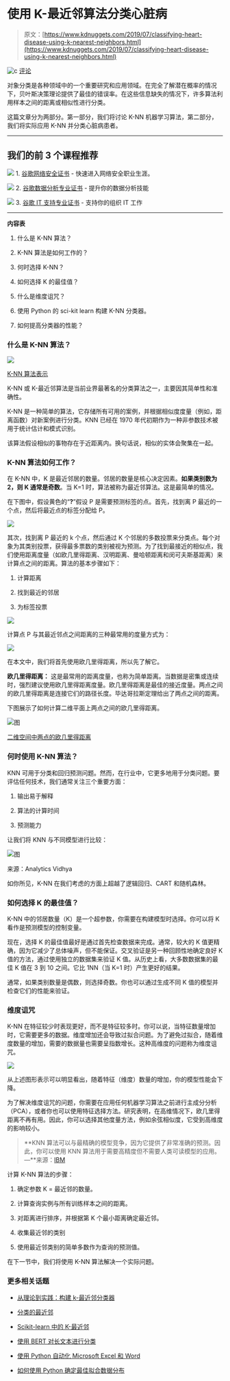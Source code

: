 # 使用 K-最近邻算法分类心脏病

> 原文：[https://www.kdnuggets.com/2019/07/classifying-heart-disease-using-k-nearest-neighbors.html](https://www.kdnuggets.com/2019/07/classifying-heart-disease-using-k-nearest-neighbors.html)

![c](../Images/3d9c022da2d331bb56691a9617b91b90.png) [评论](/2019/07/classifying-heart-disease-using-k-nearest-neighbors.html?page=2#comments)

对象分类是各种领域中的一个重要研究和应用领域。在完全了解潜在概率的情况下，贝叶斯决策理论提供了最佳的错误率。在这些信息缺失的情况下，许多算法利用样本之间的距离或相似性进行分类。

这篇文章分为两部分。第一部分，我们将讨论 K-NN 机器学习算法，第二部分，我们将实际应用 K-NN 并分类心脏病患者。

* * *

## 我们的前 3 个课程推荐

![](../Images/0244c01ba9267c002ef39d4907e0b8fb.png) 1\. [谷歌网络安全证书](https://www.kdnuggets.com/google-cybersecurity) - 快速进入网络安全职业生涯。

![](../Images/e225c49c3c91745821c8c0368bf04711.png) 2\. [谷歌数据分析专业证书](https://www.kdnuggets.com/google-data-analytics) - 提升你的数据分析技能

![](../Images/0244c01ba9267c002ef39d4907e0b8fb.png) 3\. [谷歌 IT 支持专业证书](https://www.kdnuggets.com/google-itsupport) - 支持你的组织 IT 工作

* * *

**内容表**

1.  什么是 K-NN 算法？

1.  K-NN 算法是如何工作的？

1.  何时选择 K-NN？

1.  如何选择 K 的最佳值？

1.  什么是维度诅咒？

1.  使用 Python 的 sci-kit learn 构建 K-NN 分类器。

1.  如何提高分类器的性能？

### 什么是 K-NN 算法？

![](../Images/fe225aa90f1f3ec39506d32db01afc17.png)

[K-NN 算法表示](https://acadgild.com/blog/k-nearest-neighbor-algorithm)

K-NN 或 K-最近邻算法是当前业界最著名的分类算法之一，主要因其简单性和准确性。

K-NN 是一种简单的算法，它存储所有可用的案例，并根据相似度度量（例如，距离函数）对新案例进行分类。KNN 已经在 1970 年代初期作为一种非参数技术被用于统计估计和模式识别。

该算法假设相似的事物存在于近距离内。换句话说，相似的实体会聚集在一起。

### K-NN 算法如何工作？

在 K-NN 中，K 是最近邻居的数量。邻居的数量是核心决定因素。**如果类别数为 2，则 K 通常是奇数**。当 K=1 时，算法被称为最近邻算法。这是最简单的情况。

在下图中，假设黄色的“**?**”假设 P 是需要预测标签的点。首先，找到离 P 最近的一个点，然后将最近点的标签分配给 P。

![](../Images/861a2f7b786e09051bbd0d37b8db1857.png)

其次，找到离 P 最近的 k 个点，然后通过 K 个邻居的多数投票来分类点。每个对象为其类别投票，获得最多票数的类别被视为预测。为了找到最接近的相似点，我们使用距离度量（如欧几里得距离、汉明距离、曼哈顿距离和闵可夫斯基距离）来计算点之间的距离。算法的基本步骤如下：

1.  计算距离

1.  找到最近的邻居

1.  为标签投票

![](../Images/be2fc1f9343745ff2ec1e5a9747b2f7a.png)

计算点 P 与其最近邻点之间距离的三种最常用的度量方式为：

![](../Images/82d48a4486aae9019ed734c5115b1878.png)

在本文中，我们将首先使用欧几里得距离，所以先了解它。

**欧几里得距离：** 这是最常用的距离度量，也称为简单距离。当数据是密集或连续时，强烈建议使用欧几里得距离度量。欧几里得距离是最佳的接近度量。两点之间的欧几里得距离是连接它们的路径长度。毕达哥拉斯定理给出了两点之间的距离。

下图展示了如何计算二维平面上两点之间的欧几里得距离。

![图](../Images/181a263e28b55514150e7ae38d495336.png)

[二维空间中两点的欧几里得距离](https://mccormickml.com/2013/08/15/the-gaussian-kernel/)

### 何时使用 K-NN 算法？

KNN 可用于分类和回归预测问题。然而，在行业中，它更多地用于分类问题。要评估任何技术，我们通常关注三个重要方面：

1.  输出易于解释

1.  算法的计算时间

1.  预测能力

让我们将 KNN 与不同模型进行比较：

![图](../Images/d52f21040e5ef16e8e24e34609aa2528.png)

来源：Analytics Vidhya

如你所见，K-NN 在我们考虑的方面上超越了逻辑回归、CART 和随机森林。

### 如何选择 K 的最佳值？

K-NN 中的邻居数量（K）是一个超参数，你需要在构建模型时选择。你可以将 K 看作是预测模型的控制变量。

现在，选择 K 的最佳值最好是通过首先检查数据来完成。通常，较大的 K 值更精确，因为它减少了总体噪声，但不能保证。交叉验证是另一种回顾性地确定良好 K 值的方法，通过使用独立的数据集来验证 K 值。从历史上看，大多数数据集的最佳 K 值在 3 到 10 之间。它比 1NN（当 K=1 时）产生更好的结果。

通常，如果类别数量是偶数，则选择奇数。你也可以通过生成不同 K 值的模型并检查它们的性能来验证。

### 维度诅咒

K-NN 在特征较少时表现更好，而不是特征较多时。你可以说，当特征数量增加时，它需要更多的数据。维度增加还会导致过拟合问题。为了避免过拟合，随着维度数量的增加，需要的数据量也需要呈指数增长。这种高维度的问题称为维度诅咒。

![](../Images/40e1bba71a6b963a2370165dc5a23d79.png)

从上述图形表示可以明显看出，随着特征（维度）数量的增加，你的模型性能会下降。

为了解决维度诅咒的问题，你需要在应用任何机器学习算法之前进行主成分分析（PCA），或者你也可以使用特征选择方法。研究表明，在高维情况下，欧几里得距离不再有用。因此，你可以选择其他度量方法，例如余弦相似度，它受到高维度的影响较小。

> **KNN 算法可以与最精确的模型竞争，因为它提供了非常准确的预测。因此，你可以使用 KNN 算法用于需要高精度但不需要人类可读模型的应用。—**来源：[IBM](https://www.ibm.com/support/knowledgecenter/en/SS6NHC/com.ibm.swg.im.dashdb.analytics.doc/doc/r_knn_usage.html)

计算 K-NN 算法的步骤：

1.  确定参数 K = 最近邻的数量。

1.  计算查询实例与所有训练样本之间的距离。

1.  对距离进行排序，并根据第 K 个最小距离确定最近邻。

1.  收集最近邻的类别

1.  使用最近邻类别的简单多数作为查询的预测值。

在下一节中，我们将使用 K-NN 算法解决一个实际问题。

### 更多相关话题

+   [从理论到实践：构建 k-最近邻分类器](https://www.kdnuggets.com/2023/06/theory-practice-building-knearest-neighbors-classifier.html)

+   [分类的最近邻](https://www.kdnuggets.com/2022/04/nearest-neighbors-classification.html)

+   [Scikit-learn 中的 K-最近邻](https://www.kdnuggets.com/2022/07/knearest-neighbors-scikitlearn.html)

+   [使用 BERT 对长文本进行分类](https://www.kdnuggets.com/2022/02/classifying-long-text-documents-bert.html)

+   [使用 Python 自动化 Microsoft Excel 和 Word](https://www.kdnuggets.com/2021/08/automate-microsoft-excel-word-python.html)

+   [如何使用 Python 确定最佳拟合数据分布](https://www.kdnuggets.com/2021/09/determine-best-fitting-data-distribution-python.html)
